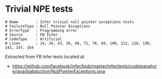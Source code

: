 # Trivial NPE tests

```
# Name        : Infer trivial null pointer exceptions tests
# FailureType : Null Pointer Exceptions
# ErrorType   : Programming error
# Source      : FB Infer
# CodeType    : Artificial
# Lines       : 14, 34, 43, 56, 66, 71, 76, 84, 100, 112, 118, 130, 141, 147, 164
```

Extracted from FB Infer tests located at:

- https://github.com/facebook/infer/blob/master/infer/tests/codetoanalyze/java/biabduction/NullPointerExceptions.java